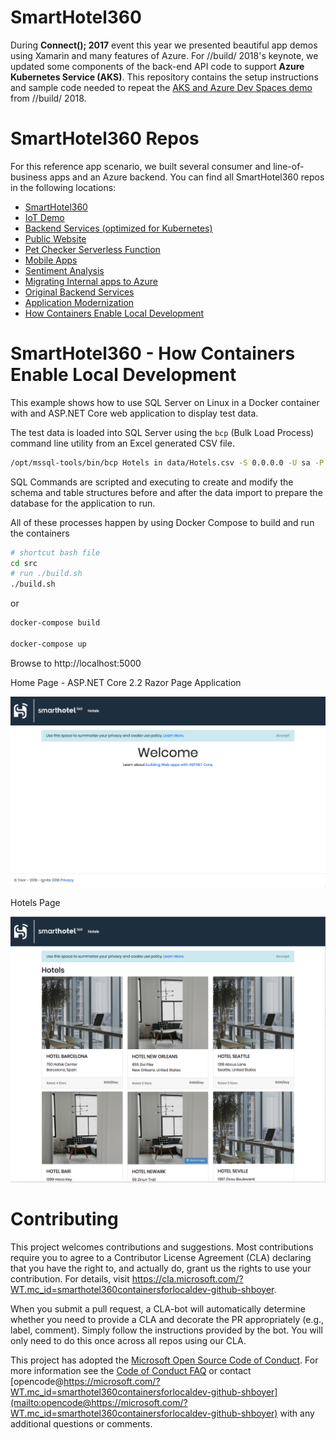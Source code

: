 # SmartHotel360
During **Connect(); 2017** event this year we presented beautiful app demos using Xamarin and many features of Azure. For //build/ 2018's keynote, we updated some components of the back-end API code to support **Azure Kubernetes Service (AKS)**. This repository contains the setup instructions and sample code needed to repeat the [AKS and Azure Dev Spaces demo](https://www.youtube.com/watch?v=rd0Rd8w3FZ0&feature=youtu.be&t=8890) from //build/ 2018. 

# SmartHotel360 Repos
For this reference app scenario, we built several consumer and line-of-business apps and an Azure backend. You can find all SmartHotel360 repos in the following locations:

* [SmartHotel360 ](https://github.com/Microsoft/SmartHotel360)
* [IoT Demo](https://github.com/Microsoft/SmartHotel360-IoT)
* [Backend Services (optimized for Kubernetes)](https://github.com/Microsoft/SmartHotel360-AKS-DevSpaces-Demo)
* [Public Website](https://github.com/Microsoft/SmartHotel360-public-web)
* [Pet Checker Serverless Function](https://github.com/Microsoft/SmartHotel360-PetCheckerFunction)
* [Mobile Apps](https://github.com/Microsoft/SmartHotel360-mobile-desktop-apps)
* [Sentiment Analysis](https://github.com/Microsoft/SmartHotel360-Sentiment-Analysis-App)
* [Migrating Internal apps to Azure](https://github.com/Microsoft/SmartHotel360-internal-booking-apps)
* [Original Backend Services](https://github.com/Microsoft/SmartHotel360-Azure-backend)
* [Application Modernization](https://github.com/Microsoft/SmartHotel360-AppModernization)
* [How Containers Enable Local Development](https://github.com/microsoft/SmartHotel360-ContainersForLocalDev)

# SmartHotel360 - How Containers Enable Local Development

This example shows how to use SQL Server on Linux in a Docker container with and ASP.NET Core web application to display test data.

The test data is loaded into SQL Server using the `bcp` (Bulk Load Process) command line utility from an Excel generated CSV file.

```bash
/opt/mssql-tools/bin/bcp Hotels in data/Hotels.csv -S 0.0.0.0 -U sa -P $SA_PASSWORD -d Hotels -F2 -c -t ',' -e data/err.log
```

SQL Commands are scripted and executing to create and modify the schema and table structures before and after the data import to prepare the database for the application to run.

All of these processes happen by using Docker Compose to build and run the containers

```bash
# shortcut bash file
cd src
# run ./build.sh
./build.sh
```

or

```bash
docker-compose build

docker-compose up
```

Browse to http://localhost:5000

Home Page - ASP.NET Core 2.2 Razor Page Application

![homepage image](HomePage.png)

Hotels Page

![hotes page](HotelsPage.png)

# Contributing

This project welcomes contributions and suggestions.  Most contributions require you to agree to a Contributor License Agreement (CLA) declaring that you have the right to, and actually do, grant us the rights to use your contribution. For details, visit https://cla.microsoft.com/?WT.mc_id=smarthotel360containersforlocaldev-github-shboyer.

When you submit a pull request, a CLA-bot will automatically determine whether you need to provide a CLA and decorate the PR appropriately (e.g., label, comment). Simply follow the instructions provided by the bot. You will only need to do this once across all repos using our CLA.

This project has adopted the [Microsoft Open Source Code of Conduct](https://opensource.microsoft.com/codeofconduct/?WT.mc_id=smarthotel360containersforlocaldev-github-shboyer).
For more information see the [Code of Conduct FAQ](https://opensource.microsoft.com/codeofconduct/faq/?WT.mc_id=smarthotel360containersforlocaldev-github-shboyer) or contact [opencode@https://microsoft.com/?WT.mc_id=smarthotel360containersforlocaldev-github-shboyer](mailto:opencode@https://microsoft.com/?WT.mc_id=smarthotel360containersforlocaldev-github-shboyer) with any additional questions or comments.


